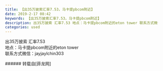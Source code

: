 ```yaml
---
title: 【出35万披索汇率7.53，马卡提pbcom附近】
date: 2019-2-17 08:42
keywords: 【出35万披索汇率7.53，马卡提pbcom附近】
description: 出35万披索 汇率7.53 地点：马卡提pbcom附近的eton tower 联系方式微信：jayjaylchin303
categories: used
---
```

<td class="t_f" id="postmessage_3041164">

出35万披索 汇率7.53<br/> 地点：马卡提pbcom附近的eton tower<br/> 联系方式微信：jayjaylchin303<br/>
</td>
###### 转载自[菲龙网]